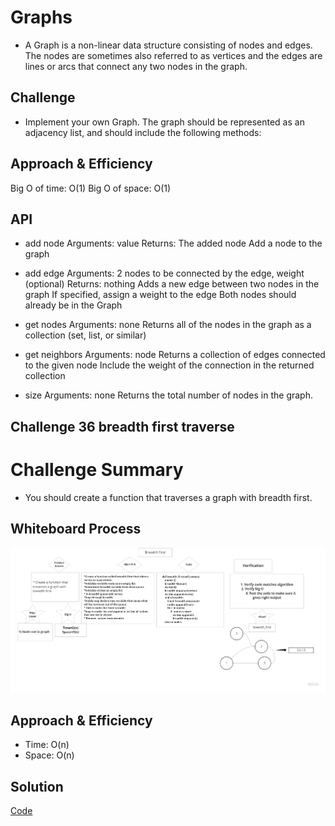# Graphs
<!-- Short summary or background information -->

- A Graph is a non-linear data structure consisting of nodes and edges. The nodes are sometimes also referred to as vertices and the edges are lines or arcs that connect any two nodes in the graph.

## Challenge
<!-- Description of the challenge -->
- Implement your own Graph. The graph should be represented as an adjacency list, and should include the following methods:

## Approach & Efficiency
<!-- What approach did you take? Why? What is the Big O space/time for this approach? -->
Big O of time: O(1)
Big O of space: O(1)

## API
<!-- Description of each method publicly available in your Graph -->

- add node
Arguments: value
Returns: The added node
Add a node to the graph

- add edge
Arguments: 2 nodes to be connected by the edge, weight (optional)
Returns: nothing
Adds a new edge between two nodes in the graph
If specified, assign a weight to the edge
Both nodes should already be in the Graph

- get nodes
Arguments: none
Returns all of the nodes in the graph as a collection (set, list, or similar)

- get neighbors
Arguments: node
Returns a collection of edges connected to the given node
Include the weight of the connection in the returned collection

- size
Arguments: none
Returns the total number of nodes in the graph.



## Challenge 36 breadth first traverse

# Challenge Summary
<!-- Description of the challenge -->
- You should create a function that traverses a graph with breadth first.

## Whiteboard Process
<!-- Embedded whiteboard image -->
![Breadth First](whiteboards/breadth_first.jpg)

## Approach & Efficiency
<!-- What approach did you take? Why? What is the Big O space/time for this approach? -->
- Time: O(n)
- Space: O(n)

## Solution
<!-- Show how to run your code, and examples of it in action -->
[Code](graph_1.py)
